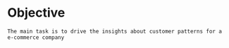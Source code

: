 # Objective
    The main task is to drive the insights about customer patterns for a e-commerce company
